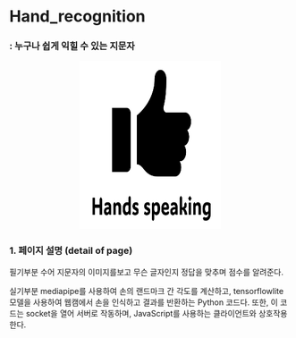# Hand_recognition
### : 누구나 쉽게 익힐 수 있는 지문자
<div align="center">
  <img src="/image/썸넬.PNG" height="300" width="50%">
</div>


### 1. 페이지 설명 (detail of page)





필기부분
수어 지문자의 이미지를보고 무슨 글자인지 정답을 맞추며 점수를 알려준다.

실기부분
mediapipe를 사용하여 손의 랜드마크 간 각도를 계산하고, tensorflowlite 모델을 사용하여 웹캠에서 손을 인식하고 결과를 반환하는 Python 코드다. 또한, 이 코드는 socket을 열어 서버로 작동하며, JavaScript를 사용하는 클라이언트와 상호작용한다.
